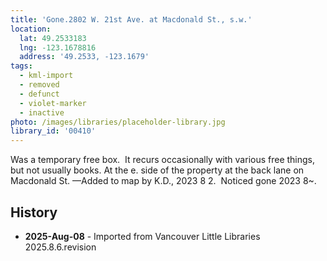 ```yaml
---
title: 'Gone.2802 W. 21st Ave. at Macdonald St., s.w.'
location:
  lat: 49.2533183
  lng: -123.1678816
  address: '49.2533, -123.1679'
tags:
  - kml-import
  - removed
  - defunct
  - violet-marker
  - inactive
photo: /images/libraries/placeholder-library.jpg
library_id: '00410'
---
```

Was a temporary free box.  It recurs occasionally with various free things, but not usually books.
At the e. side of the property at the back lane on Macdonald St.
—Added to map by K.D., 2023 8 2.  
Noticed gone 2023 8~. 

## History
- **2025-Aug-08** - Imported from Vancouver Little Libraries 2025.8.6.revision

